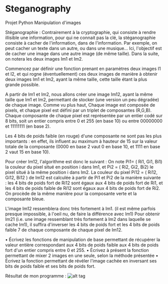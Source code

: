 # Steganography
Projet Python
Manipulation d'images

Stéganographie :
Contrairement à la cryptographie, qui consiste à rendre illisible une information, pour qui ne connait pas
la clé, la stéganographie consiste à cacher de l'information, dans de l'information. Par exemple, on peut
cacher un texte dans un autre, ou dans une musique... Ici, l'objectif est de cacher une image dans une
autre image (de même taille). Dans la suite, on notera les deux images Im1 et Im2.


Commencez par définir une fonction prenant en paramètres deux images I1 et I2, et qui rogne
(éventuellement) ces deux images de manière à obtenir deux images Im1 et Im2, ayant la même taille,
cette taille étant la plus grande possible.


A partir de Im1 et Im2, nous allons créer une image Im12, ayant la même taille que Im1 et Im2,
permettant de stocker (une version un peu dégradée) de chaque image.
Comme vu plus haut, Chaque image est composée de pixels, et chaque pixel est défini par un triplet
de composantes (R,G,B). Chaque composante de chaque pixel est représentée par un entier codé sur 8
bits, soit un entier compris entre 0 et 255 (en base 10) ou entre 00000000 et 11111111 (en base 2).


Les 4 bits de poids faible (en rouge) d'une composante ne sont pas les plus importants : en effet, ils
influent au maximum à hauteur de 15 sur la valeur totale de la composante (0000 en base 2 vaut 0 en
base 10, et 1111 en base 2 vaut 15 en base 10).


Pour créer Im12, l'algorithme est donc le suivant : On note Pi1= ( Ri1, Gi1, Bi1) la couleur du pixel situé en position i dans Im1, 
et Pi2 = ( Ri2, Gi2, Bi2) le pixel situé à la même position i dans Im2. La couleur du pixel Pi12 = ( Ri12, Gi12, Bi12 ) de Im12 est calculée à partir de Pi1 et Pi2
de la manière suivante : les 4 bits de poids fort de Ri12 sont égaux aux 4 bits de poids fort de Ri1, et les 4 bits de poids faible de Ri12 sont égaux aux 4 bits de poids
fort de Ri2. On procède de la même manière pour la composante verte et la composante bleue.


L'image Im12 ressemblera donc très fortement à Im1. (il est même parfois presque impossible, à l'oeil nu, de faire la différence avec Im1)
Pour obtenir Im21 (i.e. une image ressemblant très fortement à Im2 dans laquelle se cache Im1), il suffira d'inverser les 4 bits de poids fort et les 4 bits de poids faible 7
de chaque composante de chaque pixel de Im12.


• Écrivez les fonctions de manipulation de base permettant de récupérer la valeur entière
correspondant aux 4 bits de poids faible aux 4 bits de poids fort d'un entier compris entre 0 et
255.
• Écrivez à présent la fonction permettant de mixer 2 images en une seule, selon la méthode
présentée
• Écrivez la fonction permettant de révéler l'image cachée en inversant ses bits de poids faible et
ses bits de poids fort.



Résultat de mon programme :
![alt tag](https://user-images.githubusercontent.com/77985989/105749600-ed15ab80-5f43-11eb-885c-03b8adc1c8a8.PNG)
